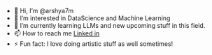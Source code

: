 - 👋 Hi, I’m @arshya7m
- 👀 I’m interested in DataScience and Machine Learning
- 🌱 I’m currently learning LLMs and new upcoming stuff in this field.
- 📫 How to reach me [Linked in](https://www.linkedin.com/in/arshya-moonat/)
- ⚡ Fun fact: I love doing artistic stuff as well sometimes!

<!---
arshya7m/arshya7m is a ✨ special ✨ repository because its `README.md` (this file) appears on your GitHub profile.
You can click the Preview link to take a look at your changes.
--->
